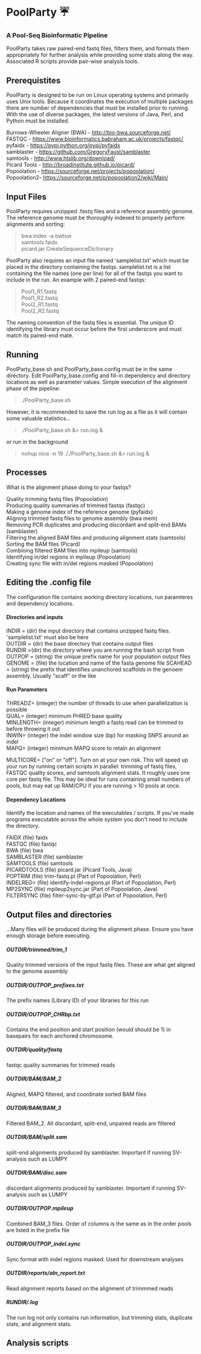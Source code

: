 # PoolParty :umbrella:

### A Pool-Seq Bioinformatic Pipeline

PoolParty takes raw paired-end fastq files, filters them, and formats them appropriately for further analysis while providing some stats along the way. Associated R scripts provide pair-wise analysis tools.

## Prerequistites

PoolParty is designed to be run on Linux operating systems and primarily uses Unix tools. Because it coordinates the execution of multiple packages there are number of dependencies that must be installed prior to running. With the use of diverse packages, the latest versions of Java, Perl, and Python must be installed.

Burrows-Wheeler Aligner (BWA) - http://bio-bwa.sourceforge.net/  
FASTQC - https://www.bioinformatics.babraham.ac.uk/projects/fastqc/  
pyfaidx - https://pypi.python.org/pypi/pyfaidx  
samblaster - https://github.com/GregoryFaust/samblaster  
samtools - http://www.htslib.org/download/  
Picard Tools - http://broadinstitute.github.io/picard/  
Popoolation - https://sourceforge.net/projects/popoolation/  
Popoolation2- https://sourceforge.net/p/popoolation2/wiki/Main/  

## Input Files

PoolParty requires unzipped .fastq files and a reference assembly genome. The reference genome must be thoroughly indexed to properly perform alignments and sorting:

> bwa index -a bwtsw  
> samtools faidx  
> picard.jar CreateSequenceDictionary  

PoolParty also requires an input file named 'samplelist.txt' which must be placed in the directory containing the fastqs. samplelist.txt is a list containing the file names (one per line) for all of the fastqs you want to include in the run. An example with 2 paired-end fastqs:

>Pool1_R1.fastq  
>Pool1_R2.fastq  
>Pool2_R1.fastq  
>Pool2_R2.fastq  

The naming convention of the fastq files is essential. The unique ID identifying the library must occur before the first underscore and must match its paired-end mate. 

## Running 

PoolParty_base.sh and PoolParty_base.config must be in the same directory. Edit PoolParty_base.config and fill-in dependency and directory locations as well as parameter values. Simple execution of the alignment phase of the pipeline:

> ./PoolParty_base.sh

However, it is recommended to save the run log as a file as it will contain some valuable statistics...

> ./PoolParty_base.sh &> run.log &

or run in the background 

> nohup nice -n 19 ././PoolParty_base.sh &> run.log &

## Processes

What is the alignment phase doing to your fastqs? 

Quality trimming fastq files (Popoolation)  
Producing quality summaries of trimmed fastqs (fastqc)  
Making a genome index of the reference genome (pyfaidx)  
Aligning trimmed fastq files to genome assembly (bwa mem)  
Removing PCR duplicates and producing discordant and split-end BAMs (samblaster)  
Filtering the aligned BAM files and producing alignment stats (samtools)  
Sorting the BAM files (Picard)  
Combining filtered BAM files into mpileup (samtools)  
Identifying in/del regions in mpileup (Popoolation)  
Creating sync file with in/del regions masked (Popoolation)  

## Editing the .config file

The configuration file contains working directory locations, run paramteres and dependency locations.

#### Directories and inputs

INDIR = (dir) the input directory that contains unzipped fastq files. 'samplelist.txt' must also be here  
OUTDIR = (dir) the base directory that contains output files  
RUNDIR =(dir) the directory where you are running the bash script from  
OUTPOP = (string) the unique prefix name for your population output files  
GENOME = (file) the location and name of the fasta genome file
SCAHEAD = (string) the prefix that identifies unanchored scaffolds in the genoem assembly. Usually "scaff" or the like  

#### Run Parameters

THREADZ= (integer) the number of threads to use when parallelization is possible  
QUAL= (integer) minimum PHRED base quality  
MINLENGTH= (integer) minimum length a fastq read can be trimmed to before throwing it out  
INWIN= (integer) the indel window size (bp) for masking SNPS around an indel  
MAPQ= (integer) minimum MAPQ score to retain an alignment  

MULTICORE= ("on" or "off"). Turn on at your own risk. This will speed up your run by running certain scripts in parallel:
   trimming of fastq files, FASTQC quality scores, and samtools alignment stats. It roughly uses one core per fastq file. This may be      ideal for runs containing small numbers of pools, but may eat up RAM/CPU if you are running > 10 pools at once.  
   
#### Dependency Locations
Identify the location and names of the executables / scripts.  If you've made programs executable across the whole system you don't need to include the directory.

FAIDX (file) faidx  
FASTQC (file) fastqc  
BWA (file) bwa  
SAMBLASTER (file) samblaster  
SAMTOOLS (file) samtools  
PICARDTOOLS (file) picard.jar (Picard Tools, Java)  
POPTRIM (file) trim-fastq.pl (Part of Popoolation, Perl)  
INDELREG= (file) identify-indel-regions.pl (Part of Popoolation, Perl)  
MP2SYNC (file) mpileup2sync.jar (Part of Popoolation, Java)  
FILTERSYNC (file) filter-sync-by-gtf.pl (Part of Popoolation, Perl)  

## Output files and directories
  ...Many files will be produced during the alignment phase. Ensure you have enough storage before executing.

 ##### OUTDIR/trimmed/trim_1  
   Quality trimmed versions of the input fastq files. These are what get aligned to the genome assembly 

 ##### OUTDIR/OUTPOP_prefixes.txt  
   The prefix names (Library ID) of your libraries for this run 

 ##### OUTDIR/OUTPOP_CHRbp.txt  
   Contains the end position and start position (would should be 1) in basepairs for each anchored chromosome.

 ##### OUTDIR/quality/fastq  
   fastqc quality summaries for trimmed reads  

 ##### OUTDIR/BAM/BAM_2  
   Aligned, MAPQ filtered, and coordinate sorted BAM files  

 ##### OUTDIR/BAM/BAM_3  
   Filtered BAM_2. All discordant, split-end, unpaired reads are filtered   

 ##### OUTDIR/BAM/split.sam  
   split-end alignments produced by samblaster. Important if running SV-analysis such as LUMPY

 ##### OUTDIR/BAM/disc.sam  
   discordant alignments produced by samblaster. Important if running SV-analysis such as LUMPY  

 ##### OUTDIR/OUTPOP.mpileup  
   Combined BAM_3 files. Order of columns is the same as in the order pools are listed in the prefix file  

 ##### OUTDIR/OUTPOP_indel.sync  
   Sync format with indel regions masked. Used for downstream analyses  

 ##### OUTDIR/reports/aln_report.txt
   Read alignment reports based on the alignment of trimmmed reads
  
 ##### RUNDIR/.log  
   The run log not only contains run information, but trimming stats, duplicate stats, and alignment stats.
    
 ## Analysis scripts
